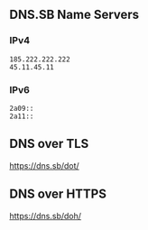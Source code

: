 ## DNS.SB Name Servers

### IPv4

```
185.222.222.222
45.11.45.11
```

### IPv6

```
2a09::
2a11::
```

## DNS over TLS

https://dns.sb/dot/

## DNS over HTTPS

https://dns.sb/doh/